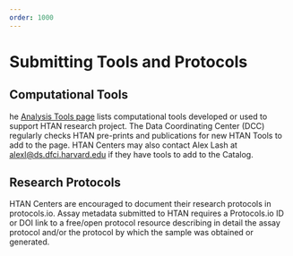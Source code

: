 ```yaml
---
order: 1000
---
```


# Submitting Tools and Protocols

## Computational Tools
he [Analysis Tools page](https://humantumoratlas.org/tools) lists computational tools developed or used to support HTAN research project. The Data Coordinating Center (DCC) regularly checks HTAN pre-prints and publications for new HTAN Tools to add to the page. HTAN Centers may also contact Alex Lash at alexl@ds.dfci.harvard.edu if they have tools to add to the Catalog.

## Research Protocols

HTAN Centers are encouraged to document their research protocols in protocols.io. Assay metadata submitted to HTAN requires a Protocols.io ID or DOI link to a free/open protocol resource describing in detail the assay protocol and/or the protocol by which the sample was obtained or generated.